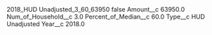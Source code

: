 <?xml version="1.0" encoding="UTF-8"?>
<CustomMetadata xmlns="http://soap.sforce.com/2006/04/metadata" xmlns:xsi="http://www.w3.org/2001/XMLSchema-instance" xmlns:xsd="http://www.w3.org/2001/XMLSchema">
    <label>2018_HUD Unadjusted_3_60_63950</label>
    <protected>false</protected>
    <values>
        <field>Amount__c</field>
        <value xsi:type="xsd:double">63950.0</value>
    </values>
    <values>
        <field>Num_of_Household__c</field>
        <value xsi:type="xsd:double">3.0</value>
    </values>
    <values>
        <field>Percent_of_Median__c</field>
        <value xsi:type="xsd:double">60.0</value>
    </values>
    <values>
        <field>Type__c</field>
        <value xsi:type="xsd:string">HUD Unadjusted</value>
    </values>
    <values>
        <field>Year__c</field>
        <value xsi:type="xsd:double">2018.0</value>
    </values>
</CustomMetadata>
